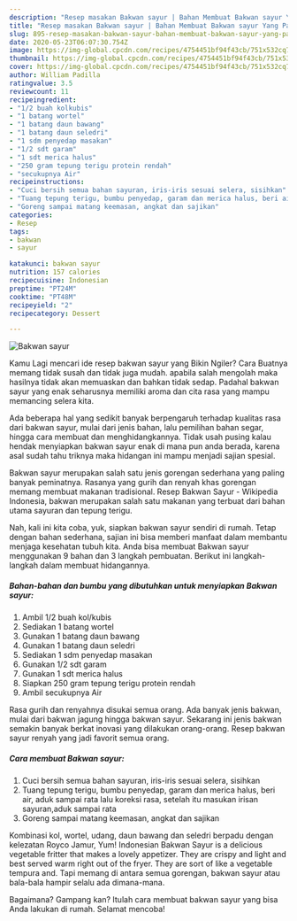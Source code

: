 ```yaml
---
description: "Resep masakan Bakwan sayur | Bahan Membuat Bakwan sayur Yang Paling Enak"
title: "Resep masakan Bakwan sayur | Bahan Membuat Bakwan sayur Yang Paling Enak"
slug: 895-resep-masakan-bakwan-sayur-bahan-membuat-bakwan-sayur-yang-paling-enak
date: 2020-05-23T06:07:30.754Z
image: https://img-global.cpcdn.com/recipes/4754451bf94f43cb/751x532cq70/bakwan-sayur-foto-resep-utama.jpg
thumbnail: https://img-global.cpcdn.com/recipes/4754451bf94f43cb/751x532cq70/bakwan-sayur-foto-resep-utama.jpg
cover: https://img-global.cpcdn.com/recipes/4754451bf94f43cb/751x532cq70/bakwan-sayur-foto-resep-utama.jpg
author: William Padilla
ratingvalue: 3.5
reviewcount: 11
recipeingredient:
- "1/2 buah kolkubis"
- "1 batang wortel"
- "1 batang daun bawang"
- "1 batang daun seledri"
- "1 sdm penyedap masakan"
- "1/2 sdt garam"
- "1 sdt merica halus"
- "250 gram tepung terigu protein rendah"
- "secukupnya Air"
recipeinstructions:
- "Cuci bersih semua bahan sayuran, iris-iris sesuai selera, sisihkan"
- "Tuang tepung terigu, bumbu penyedap, garam dan merica halus, beri air, aduk sampai rata lalu koreksi rasa, setelah itu masukan irisan sayuran,aduk sampai rata"
- "Goreng sampai matang keemasan, angkat dan sajikan"
categories:
- Resep
tags:
- bakwan
- sayur

katakunci: bakwan sayur 
nutrition: 157 calories
recipecuisine: Indonesian
preptime: "PT24M"
cooktime: "PT48M"
recipeyield: "2"
recipecategory: Dessert

---
```



![Bakwan sayur](https://img-global.cpcdn.com/recipes/4754451bf94f43cb/751x532cq70/bakwan-sayur-foto-resep-utama.jpg)

Kamu Lagi mencari ide resep bakwan sayur yang Bikin Ngiler? Cara Buatnya memang tidak susah dan tidak juga mudah. apabila salah mengolah maka hasilnya tidak akan memuaskan dan bahkan tidak sedap. Padahal bakwan sayur yang enak seharusnya memiliki aroma dan cita rasa yang mampu memancing selera kita.

Ada beberapa hal yang sedikit banyak berpengaruh terhadap kualitas rasa dari bakwan sayur, mulai dari jenis bahan, lalu pemilihan bahan segar, hingga cara membuat dan menghidangkannya. Tidak usah pusing kalau hendak menyiapkan bakwan sayur enak di mana pun anda berada, karena asal sudah tahu triknya maka hidangan ini mampu menjadi sajian spesial.

Bakwan sayur merupakan salah satu jenis gorengan sederhana yang paling banyak peminatnya. Rasanya yang gurih dan renyah khas gorengan memang membuat makanan tradisional. Resep Bakwan Sayur - Wikipedia Indonesia, bakwan merupakan salah satu makanan yang terbuat dari bahan utama sayuran dan tepung terigu.


Nah, kali ini kita coba, yuk, siapkan bakwan sayur sendiri di rumah. Tetap dengan bahan sederhana, sajian ini bisa memberi manfaat dalam membantu menjaga kesehatan tubuh kita. Anda bisa membuat Bakwan sayur menggunakan 9 bahan dan 3 langkah pembuatan. Berikut ini langkah-langkah dalam membuat hidangannya.

<!--inarticleads1-->

##### Bahan-bahan dan bumbu yang dibutuhkan untuk menyiapkan Bakwan sayur:

1. Ambil 1/2 buah kol/kubis
1. Sediakan 1 batang wortel
1. Gunakan 1 batang daun bawang
1. Gunakan 1 batang daun seledri
1. Sediakan 1 sdm penyedap masakan
1. Gunakan 1/2 sdt garam
1. Gunakan 1 sdt merica halus
1. Siapkan 250 gram tepung terigu protein rendah
1. Ambil secukupnya Air


Rasa gurih dan renyahnya disukai semua orang. Ada banyak jenis bakwan, mulai dari bakwan jagung hingga bakwan sayur. Sekarang ini jenis bakwan semakin banyak berkat inovasi yang dilakukan orang-orang. Resep bakwan sayur renyah yang jadi favorit semua orang. 

<!--inarticleads2-->

##### Cara membuat Bakwan sayur:

1. Cuci bersih semua bahan sayuran, iris-iris sesuai selera, sisihkan
1. Tuang tepung terigu, bumbu penyedap, garam dan merica halus, beri air, aduk sampai rata lalu koreksi rasa, setelah itu masukan irisan sayuran,aduk sampai rata
1. Goreng sampai matang keemasan, angkat dan sajikan


Kombinasi kol, wortel, udang, daun bawang dan seledri berpadu dengan kelezatan Royco Jamur, Yum! Indonesian Bakwan Sayur is a delicious vegetable fritter that makes a lovely appetizer. They are crispy and light and best served warm right out of the fryer. They are sort of like a vegetable tempura and. Tapi memang di antara semua gorengan, bakwan sayur atau bala-bala hampir selalu ada dimana-mana. 

Bagaimana? Gampang kan? Itulah cara membuat bakwan sayur yang bisa Anda lakukan di rumah. Selamat mencoba!
